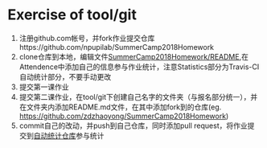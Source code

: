 # Exercise of tool/git

1. 注册github.com帐号，并fork作业提交仓库https://github.com/npupilab/SummerCamp2018Homework
2. clone仓库到本地，编辑文件[SummerCamp2018Homework/README](../../README.md),在Attendence中添加自己的信息参与作业统计，注意Statistics部分为Travis-CI自动统计部分，不要手动更改
3. 提交第一课作业
4. 提交第二课作业，在tool/git下创建自己名字的文件夹（与报名部分统一），并在文件夹内添加README.md文件，在其中添加fork到的仓库(eg. https://github.com/zdzhaoyong/SummerCamp2018Homework)
5. commit自己的改动，并push到自己仓库，同时添加pull request，将作业提交到[自动统计仓库](https://github.com/npupilab/SummerCamp2018Homework)参与统计

